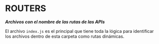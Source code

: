 # ROUTERS

***Archivos con el nombre de las rutas de las APIs***

El archivo `index.js` es el principal que tiene toda la lógica para identificar los archivos dentro de esta carpeta como rutas dinámicas.
